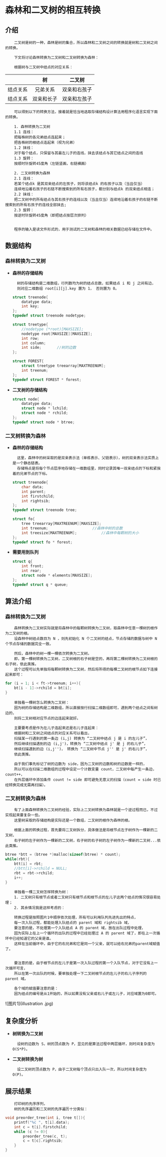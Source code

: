# 森林和二叉树的相互转换 #

## 介绍 ##
    	
    	二叉树是树的一种，森林是树的集合，所以森林和二叉树之间的转换就是树和二叉树之间的转换。
    
    	下文将讨论森林转换为二叉树和二叉树转换为森林：
    
    	根据树与二叉树中结点的对应关系：
    	
|   | 树 | 二叉树 |
| :--: | :--: | :--: |
| 结点关系 | 兄弟关系 | 双亲和右孩子 |
| 结点关系 | 双亲和长子 | 双亲和左孩子 |
	
    	可以得到以下的转换方法，接着就是恰当地选取存储结构设计算法用程序化语言实现下面的转换。
    
	    1. 森林转换为二叉树
	    1.1 连线：
		把每株树的各兄弟结点连起来；
		把各株树的根结点连起来（视为兄弟）
	    1.2 抹线：
		对于每个结点，只保留与其最左儿子的连线，抹去该结点与其它结点之间的连线
	    1.3 旋转：
	 	按顺时针旋转45度角（左链竖画，右链横画）
	 	
	    2. 二叉树转换为森林
	    2.1 连线：
		若某个结点k 是其双亲结点的左孩子，则将该结点k 的右孩子以及（当且仅当）
		连续地沿着右孩子的右链不断搜索到的所有右孩子，都分别与结点k 的双亲结点相连；
	    2.2 抹线：
		把二叉树中的所有结点与其右孩子的连线以及（当且仅当）连续地沿着右孩子的右链不断搜索到的所有右孩子的连线全部抹去;
	    2.3	旋转：
		按逆时针旋转45度角（即把结点按层次排列）
		
	
		程序的输入是读文件形式的，用于测试的二叉树和森林的相关数据已经存储在文件中。
    
   
   
    
## 数据结构 ##
### 森林转换为二叉树 ###
* **森林的存储结构**
	
		树的存储结构是二维数组，行列数均为树的结点总数，如果结点 i 和 j 之间有边，
		则对应二维数组 root[i][j].key 置为 1， 否则置为 0。
	```c
	struct treenode{
		datatype data;
		int key;
	};
	typedef struct treenode nodetype;
	
	struct treetype{
		//nodetype (*root)[MAXSIZE];
		nodetype root[MAXSIZE][MAXSIZE];
		int row;		
		int column;
		int side;		//树的边数
	};
	
	struct FOREST{
		struct treetype treearray[MAXTREENUM];        
		int treenum;
	};
	typedef struct FOREST * forest;
	```
* **二叉树的存储结构**

	```c
	struct node{
		datatype data;
		struct node * lchild;
		struct node * rchild;
	};
	typedef struct node * btree;
	```


### 二叉树转换为森林 ###

* **森林的存储结构**

		这里，森林中的树采取的是双亲表示法（单练表示、父链表示），树的双亲表示法实质上是一个静态链表。
		存储特点是将每个节点层序地存储在一维数组里，同时记录其唯一双亲结点的下标和紧挨着的兄弟节点的下标。
	```c
	struct treenode{
		char data;
		int parent;
		int firstchild;
		int rightsib;
	};
	typedef struct treenode tree;

	struct fo{
		tree treearray[MAXTREENUM][MAXSIZE];
		int treenum;					//森林中树的总数
		int treesize[MAXTREENUM];			//森林中每颗树的大小
	};
	typedef struct fo * forest;
	```

* **需要用到队列**

	```c
	struct q{
		int front;
		int rear;
		struct node * elements[MAXSIZE];  
	};
	typedef struct q * queue;
	```


## 算法介绍 ##
### 森林转换为二叉树 ###

		森林转换为二叉树实际就是将森林中的每颗树转换为二叉树，取森林中任意一棵树的根作为二叉树的根。
		设森林中树结点数目为 N ，则先初始化 N 个二叉树的结点，节点存储的数据与树中 N 个节点存储的数据完全一致。
		
		然后，森林中的树一棵一棵依次转换为二叉树。
		即，第一棵树转换为二叉树，二叉树根的右子树是空的，再将第二棵树转换为二叉树根的右子树，依此类推。
		这个过程可以先单独将每颗树转换为二叉树，然后将所得的每棵二叉树的根节点如下连接起来即可：
```c
for (i = 1; i < ft->treenum; i++){
	bt[i - 1]->rchild = bt[i];
}
```
		单独看一棵树怎么转换为二叉树：
		因为树的存储结构是二维数组，所以直接按行扫描二维数组即可，遇到两个结点之间有树边的，
		则将二叉树相对应节点的边连起来就好。
		
		主要要考虑是作为左儿子连起来还是右儿子连起来：
		根据树和二叉树之间结点的对应关系可以看出，
		扫描某一行遇到的第一条边 (i,j) 转换为 “二叉树中结点 j 是 i 的左儿子”，
		然后继续扫描遇到的边 (i,j')，转换为 “二叉树中结点 j' 是 j 的右儿子”，
		继续扫描遇到的边 (i,j'')， 转换为 “二叉树中节点 j'' 是 j' 的右儿子”，
		依此类推。
		
		由于我们事先标记了树的边数为 side，因为二叉树的边数和树的边数是一样的，
		所以可以在扫描二维数组的过程中设定一个计数变量 count，二叉树中每产生一条边，count++，
		在外层循环中添加条件 count != side 即可避免无意义的扫描（count = side 时已经转换完成无需再扫描）。
		
	
### 二叉树转换为森林 ###
		
		有了上面森林转换为二叉树的经验，实际上二叉树转换为森林就是一个逆过程而已，不过实现起来要复杂一些。
		这里树采取的存储结构是实际还是一个数组，二叉树的根作为森林的根。
		
		根据上面的转换过程，首先要将二叉树拆分，具体做法是将根节点左子树作为一棵新的二叉树，
		右子树的左子树作为一棵新的二叉树，右子树的右子树的左子树作为一棵新的二叉树...依此类推。
```c
btree *btt = (btree *)malloc(sizeof(btree) * count);
while(rbt){
	btt[i] = rbt;
	//btt[i]->rchild = NULL;
	rbt = rbt->rchild;
	i++;
}
```
		
		单独看一棵二叉树怎样转换为树：
		1. 二叉树只有根节点或者二叉树只有根节点和根节点的左儿子这两个结点的情况很容易处理；
		2. 其余情况我是这样考虑的：
		
		转换过程是按照图片1中顺序依次处理，所有可以利用队列先进先出的特点，
		每一次入队过程，都能处理入队结点的 parent 域和 rightsib 域，
		要注意的是，不处理第一个入队结点 A 的 parent 域，放在出队过程中处理，
		因为实际上在上一个循环的出队的过程中已经处理过 A 的 parent 域了，即在上一次循环中已经知道它的父亲是谁。
		这样在当前循环中，由于它的右兄弟和它是同一个父亲，就可以给右兄弟的parent域赋值了。


		要注意的是，由于根节点的左儿子是第一次入队过程的第一个入队节点，对于它没有上一次循环可言，
		所以在第一次出队的时候，要单独处理一下二叉树根节点的左儿子的右儿子序列的 parent 域。
		
		各个域的赋值要注意的是：
		因为结点的编号是从1开始的，所以如果没有父亲或右儿子或左儿子，对应域置为0即可。
		
![图片1](illustration .jpg)
		
		

## 复杂度分析 ##
* **树转换为二叉树**
		
		设树的边数为 S，树的顶点数为 P，显见的是算法过程中两层循环，则时间复杂度为 O(S*P)。

* **二叉树转换为树**

		设二叉树的顶点数为 P，由于二叉树每个顶点只出入队一次，所以时间复杂度为 O(P)。
		
## 展示结果 ##
		打印树的先序序列，
		树的先序遍历和二叉树的先序遍历十分类似：
```c
void preorder_tree(int i, tree t[]){
	printf("%c ", t[i].data);
	int c = t[i].firstchild;
	while (c != 0){
		preorder_tree(c, t);
		c = t[c].rightsib;
	}
}
```
		
		
		
